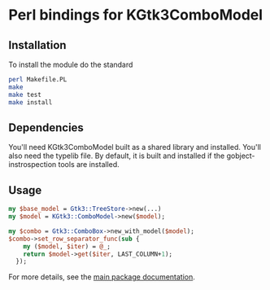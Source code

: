 # Perl bindings for KGtk3ComboModel

## Installation

To install the module do the standard

```sh
perl Makefile.PL
make
make test
make install
```

## Dependencies

You'll need KGtk3ComboModel built as a shared library and installed. You'll also need the typelib file. By default, it is built and installed if the gobject-instrospection tools are installed.

## Usage

```perl
my $base_model = Gtk3::TreeStore->new(...)
my $model = KGtk3::ComboModel->new($model);

my $combo = Gtk3::ComboBox->new_with_model($model);
$combo->set_row_separator_func(sub {
    my ($model, $iter) = @_;
    return $model->get($iter, LAST_COLUMN+1);
  });
```

For more details, see the [main package documentation](../README.md).
